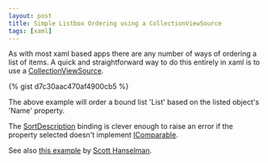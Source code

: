 ```yaml
---
layout: post
title: Simple Listbox Ordering using a CollectionViewSource
tags: [xaml]
---
```

As with most xaml based apps there are any number of ways of ordering a list of items. A quick and straightforward way to do this entirely in xaml is to use a [CollectionViewSource](https://msdn.microsoft.com/en-us/library/system.windows.data.collectionviewsource(v=vs.110).aspx).

{% gist d7c30aac470af4900cb5 %}

The above example will order a bound list 'List' based on the listed object's 'Name' property. 

The [SortDescription](https://msdn.microsoft.com/en-us/library/system.componentmodel.sortdescription(v=vs.110).aspx) binding is clever enough to raise an error if the property selected doesn't implement [IComparable](https://msdn.microsoft.com/en-us/library/system.icomparable(v=vs.110).aspx).

See also [this example](http://www.hanselman.com/blog/CollectionViewSourceIsCrazyUsefulForBindingToFilteredObservableCollectionsOnWindowsPhone8.aspx) by [Scott Hanselman](http://www.hanselman.com).
